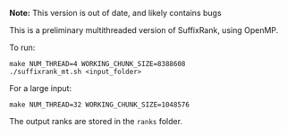 **Note:** This version is out of date, and likely contains bugs

This is a preliminary multithreaded version of SuffixRank, using OpenMP.

To run:

```
make NUM_THREAD=4 WORKING_CHUNK_SIZE=8388608
./suffixrank_mt.sh <input_folder>
```

For a large input:

```
make NUM_THREAD=32 WORKING_CHUNK_SIZE=1048576
```

The output ranks are stored in the `ranks` folder.
